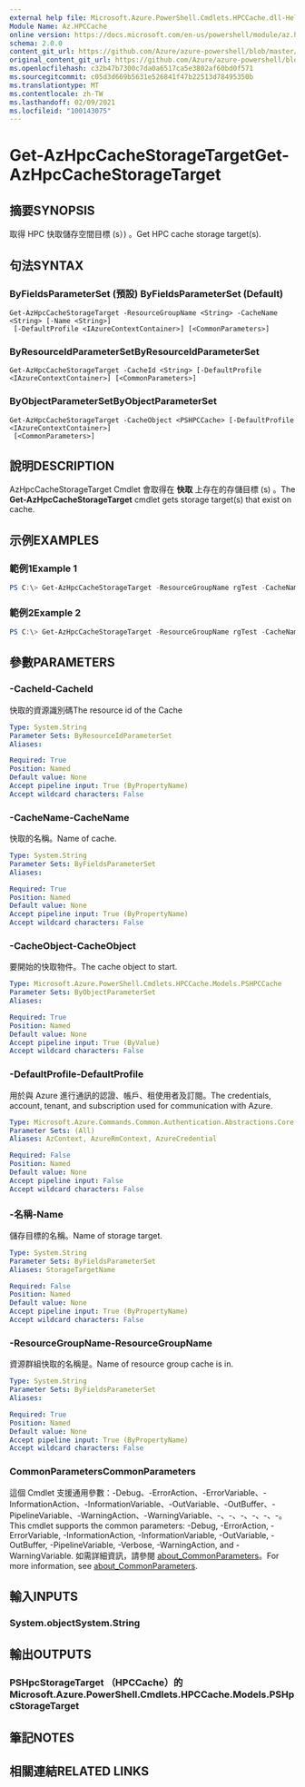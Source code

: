 ```yaml
---
external help file: Microsoft.Azure.PowerShell.Cmdlets.HPCCache.dll-Help.xml
Module Name: Az.HPCCache
online version: https://docs.microsoft.com/en-us/powershell/module/az.hpccache/get-azhpccachestoragetarget
schema: 2.0.0
content_git_url: https://github.com/Azure/azure-powershell/blob/master/src/HPCCache/HPCCache/help/Get-AzHpcCacheStorageTarget.md
original_content_git_url: https://github.com/Azure/azure-powershell/blob/master/src/HPCCache/HPCCache/help/Get-AzHpcCacheStorageTarget.md
ms.openlocfilehash: c32b47b7300c7da0a6517ca5e3802af60bd0f571
ms.sourcegitcommit: c05d3d669b5631e526841f47b22513d78495350b
ms.translationtype: MT
ms.contentlocale: zh-TW
ms.lasthandoff: 02/09/2021
ms.locfileid: "100143075"
---
```

# <span data-ttu-id="e2cd5-101">Get-AzHpcCacheStorageTarget</span><span class="sxs-lookup"><span data-stu-id="e2cd5-101">Get-AzHpcCacheStorageTarget</span></span>

## <span data-ttu-id="e2cd5-102">摘要</span><span class="sxs-lookup"><span data-stu-id="e2cd5-102">SYNOPSIS</span></span>
<span data-ttu-id="e2cd5-103">取得 HPC 快取儲存空間目標 (s）) 。</span><span class="sxs-lookup"><span data-stu-id="e2cd5-103">Get HPC cache storage target(s).</span></span>

## <span data-ttu-id="e2cd5-104">句法</span><span class="sxs-lookup"><span data-stu-id="e2cd5-104">SYNTAX</span></span>

### <span data-ttu-id="e2cd5-105">ByFieldsParameterSet (預設) </span><span class="sxs-lookup"><span data-stu-id="e2cd5-105">ByFieldsParameterSet (Default)</span></span>
```
Get-AzHpcCacheStorageTarget -ResourceGroupName <String> -CacheName <String> [-Name <String>]
 [-DefaultProfile <IAzureContextContainer>] [<CommonParameters>]
```

### <span data-ttu-id="e2cd5-106">ByResourceIdParameterSet</span><span class="sxs-lookup"><span data-stu-id="e2cd5-106">ByResourceIdParameterSet</span></span>
```
Get-AzHpcCacheStorageTarget -CacheId <String> [-DefaultProfile <IAzureContextContainer>] [<CommonParameters>]
```

### <span data-ttu-id="e2cd5-107">ByObjectParameterSet</span><span class="sxs-lookup"><span data-stu-id="e2cd5-107">ByObjectParameterSet</span></span>
```
Get-AzHpcCacheStorageTarget -CacheObject <PSHPCCache> [-DefaultProfile <IAzureContextContainer>]
 [<CommonParameters>]
```

## <span data-ttu-id="e2cd5-108">說明</span><span class="sxs-lookup"><span data-stu-id="e2cd5-108">DESCRIPTION</span></span>
<span data-ttu-id="e2cd5-109">AzHpcCacheStorageTarget Cmdlet 會取得在 **快取** 上存在的存儲目標 (s) 。</span><span class="sxs-lookup"><span data-stu-id="e2cd5-109">The **Get-AzHpcCacheStorageTarget** cmdlet gets storage target(s) that exist on cache.</span></span>

## <span data-ttu-id="e2cd5-110">示例</span><span class="sxs-lookup"><span data-stu-id="e2cd5-110">EXAMPLES</span></span>

### <span data-ttu-id="e2cd5-111">範例1</span><span class="sxs-lookup"><span data-stu-id="e2cd5-111">Example 1</span></span>
```powershell
PS C:\> Get-AzHpcCacheStorageTarget -ResourceGroupName rgTest -CacheName cacheTest
```

### <span data-ttu-id="e2cd5-112">範例2</span><span class="sxs-lookup"><span data-stu-id="e2cd5-112">Example 2</span></span>
```powershell
PS C:\> Get-AzHpcCacheStorageTarget -ResourceGroupName rgTest -CacheName cacheTest -StorageTargetName stTest
```

## <span data-ttu-id="e2cd5-113">參數</span><span class="sxs-lookup"><span data-stu-id="e2cd5-113">PARAMETERS</span></span>

### <span data-ttu-id="e2cd5-114">-CacheId</span><span class="sxs-lookup"><span data-stu-id="e2cd5-114">-CacheId</span></span>
<span data-ttu-id="e2cd5-115">快取的資源識別碼</span><span class="sxs-lookup"><span data-stu-id="e2cd5-115">The resource id of the Cache</span></span>

```yaml
Type: System.String
Parameter Sets: ByResourceIdParameterSet
Aliases:

Required: True
Position: Named
Default value: None
Accept pipeline input: True (ByPropertyName)
Accept wildcard characters: False
```

### <span data-ttu-id="e2cd5-116">-CacheName</span><span class="sxs-lookup"><span data-stu-id="e2cd5-116">-CacheName</span></span>
<span data-ttu-id="e2cd5-117">快取的名稱。</span><span class="sxs-lookup"><span data-stu-id="e2cd5-117">Name of cache.</span></span>

```yaml
Type: System.String
Parameter Sets: ByFieldsParameterSet
Aliases:

Required: True
Position: Named
Default value: None
Accept pipeline input: True (ByPropertyName)
Accept wildcard characters: False
```

### <span data-ttu-id="e2cd5-118">-CacheObject</span><span class="sxs-lookup"><span data-stu-id="e2cd5-118">-CacheObject</span></span>
<span data-ttu-id="e2cd5-119">要開始的快取物件。</span><span class="sxs-lookup"><span data-stu-id="e2cd5-119">The cache object to start.</span></span>

```yaml
Type: Microsoft.Azure.PowerShell.Cmdlets.HPCCache.Models.PSHPCCache
Parameter Sets: ByObjectParameterSet
Aliases:

Required: True
Position: Named
Default value: None
Accept pipeline input: True (ByValue)
Accept wildcard characters: False
```

### <span data-ttu-id="e2cd5-120">-DefaultProfile</span><span class="sxs-lookup"><span data-stu-id="e2cd5-120">-DefaultProfile</span></span>
<span data-ttu-id="e2cd5-121">用於與 Azure 進行通訊的認證、帳戶、租使用者及訂閱。</span><span class="sxs-lookup"><span data-stu-id="e2cd5-121">The credentials, account, tenant, and subscription used for communication with Azure.</span></span>

```yaml
Type: Microsoft.Azure.Commands.Common.Authentication.Abstractions.Core.IAzureContextContainer
Parameter Sets: (All)
Aliases: AzContext, AzureRmContext, AzureCredential

Required: False
Position: Named
Default value: None
Accept pipeline input: False
Accept wildcard characters: False
```

### <span data-ttu-id="e2cd5-122">-名稱</span><span class="sxs-lookup"><span data-stu-id="e2cd5-122">-Name</span></span>
<span data-ttu-id="e2cd5-123">儲存目標的名稱。</span><span class="sxs-lookup"><span data-stu-id="e2cd5-123">Name of storage target.</span></span>

```yaml
Type: System.String
Parameter Sets: ByFieldsParameterSet
Aliases: StorageTargetName

Required: False
Position: Named
Default value: None
Accept pipeline input: True (ByPropertyName)
Accept wildcard characters: False
```

### <span data-ttu-id="e2cd5-124">-ResourceGroupName</span><span class="sxs-lookup"><span data-stu-id="e2cd5-124">-ResourceGroupName</span></span>
<span data-ttu-id="e2cd5-125">資源群組快取的名稱是。</span><span class="sxs-lookup"><span data-stu-id="e2cd5-125">Name of resource group cache is in.</span></span>


```yaml
Type: System.String
Parameter Sets: ByFieldsParameterSet
Aliases:

Required: True
Position: Named
Default value: None
Accept pipeline input: True (ByPropertyName)
Accept wildcard characters: False
```

### <span data-ttu-id="e2cd5-126">CommonParameters</span><span class="sxs-lookup"><span data-stu-id="e2cd5-126">CommonParameters</span></span>
<span data-ttu-id="e2cd5-127">這個 Cmdlet 支援通用參數：-Debug、-ErrorAction、-ErrorVariable、-InformationAction、-InformationVariable、-OutVariable、-OutBuffer、-PipelineVariable、-WarningAction、-WarningVariable、-、-、-、-、-、-。</span><span class="sxs-lookup"><span data-stu-id="e2cd5-127">This cmdlet supports the common parameters: -Debug, -ErrorAction, -ErrorVariable, -InformationAction, -InformationVariable, -OutVariable, -OutBuffer, -PipelineVariable, -Verbose, -WarningAction, and -WarningVariable.</span></span> <span data-ttu-id="e2cd5-128">如需詳細資訊，請參閱 [about_CommonParameters](http://go.microsoft.com/fwlink/?LinkID=113216)。</span><span class="sxs-lookup"><span data-stu-id="e2cd5-128">For more information, see [about_CommonParameters](http://go.microsoft.com/fwlink/?LinkID=113216).</span></span>

## <span data-ttu-id="e2cd5-129">輸入</span><span class="sxs-lookup"><span data-stu-id="e2cd5-129">INPUTS</span></span>

### <span data-ttu-id="e2cd5-130">System.object</span><span class="sxs-lookup"><span data-stu-id="e2cd5-130">System.String</span></span>

## <span data-ttu-id="e2cd5-131">輸出</span><span class="sxs-lookup"><span data-stu-id="e2cd5-131">OUTPUTS</span></span>

### <span data-ttu-id="e2cd5-132">PSHpcStorageTarget （HPCCache）的</span><span class="sxs-lookup"><span data-stu-id="e2cd5-132">Microsoft.Azure.PowerShell.Cmdlets.HPCCache.Models.PSHpcStorageTarget</span></span>

## <span data-ttu-id="e2cd5-133">筆記</span><span class="sxs-lookup"><span data-stu-id="e2cd5-133">NOTES</span></span>

## <span data-ttu-id="e2cd5-134">相關連結</span><span class="sxs-lookup"><span data-stu-id="e2cd5-134">RELATED LINKS</span></span>
